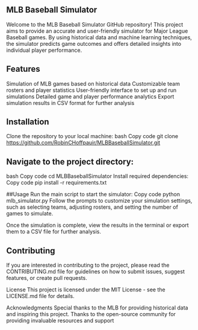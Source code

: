 ## MLB Baseball Simulator
Welcome to the MLB Baseball Simulator GitHub repository! This project aims to provide an accurate and user-friendly simulator for Major League Baseball games. By using historical data and machine learning techniques, the simulator predicts game outcomes and offers detailed insights into individual player performance.

## Features
Simulation of MLB games based on historical data
Customizable team rosters and player statistics
User-friendly interface to set up and run simulations
Detailed game and player performance analytics
Export simulation results in CSV format for further analysis

## Installation
Clone the repository to your local machine:
bash
Copy code
git clone https://github.com/RobinCHoffpauir/MLBBaseballSimulator.git

## Navigate to the project directory:
bash
Copy code
cd MLBBaseballSimulator
Install required dependencies:
Copy code
pip install -r requirements.txt


##Usage
Run the main script to start the simulator:
Copy code
python mlb_simulator.py
Follow the prompts to customize your simulation settings, such as selecting teams, adjusting rosters, and setting the number of games to simulate.

Once the simulation is complete, view the results in the terminal or export them to a CSV file for further analysis.

## Contributing
If you are interested in contributing to the project, please read the CONTRIBUTING.md file for guidelines on how to submit issues, suggest features, or create pull requests.

License
This project is licensed under the MIT License - see the LICENSE.md file for details.

Acknowledgments
Special thanks to the MLB for providing historical data and inspiring this project.
Thanks to the open-source community for providing invaluable resources and support